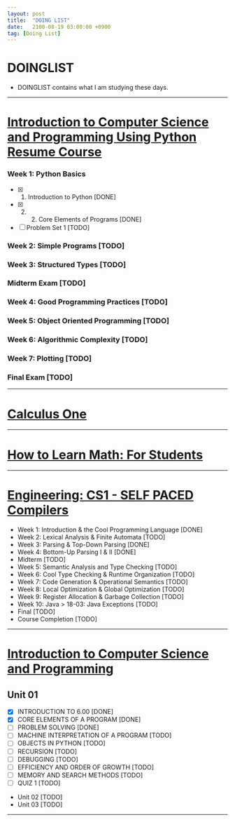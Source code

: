 ```yaml
---
layout: post
title:  "DOING LIST"
date:   2100-08-19 03:00:00 +0900
tag: [Doing List]
---
```


# DOINGLIST

  - DOINGLIST contains what I am studying these days.

---

# [Introduction to Computer Science and Programming Using Python Resume Course](https://courses.edx.org/courses/course-v1:MITx+6.00.1x+2T2017_2/course/)

### Week 1: Python Basics
  - [x] 1. Introduction to Python [DONE]
  - [x] 2. 2. Core Elements of Programs [DONE]
  - [ ] Problem Set 1 [TODO]

### Week 2: Simple Programs [TODO]
### Week 3: Structured Types [TODO]
### Midterm Exam [TODO]
### Week 4: Good Programming Practices [TODO]
### Week 5: Object Oriented Programming [TODO]
### Week 6: Algorithmic Complexity [TODO]
### Week 7: Plotting [TODO]
### Final Exam [TODO]

---

# [Calculus One](https://www.coursera.org/learn/calculus1)

---

# [How to Learn Math: For Students](https://lagunita.stanford.edu/courses/Education/EDUC115-S/Spring2014/info)

---

# [Engineering: CS1 - SELF PACED Compilers](https://lagunita.stanford.edu/courses/Engineering/Compilers/Fall2014)

- Week 1: Introduction & the Cool Programming Language [DONE]
- Week 2: Lexical Analysis & Finite Automata [TODO]
- Week 3: Parsing & Top-Down Parsing [DONE]
- Week 4: Bottom-Up Parsing I & II [DONE]
- Midterm [TODO]
- Week 5: Semantic Analysis and Type Checking [TODO]
- Week 6: Cool Type Checking & Runtime Organization [TODO]
- Week 7: Code Generation & Operational Semantics [TODO]
- Week 8: Local Optimization & Global Optimization [TODO]
- Week 9: Register Allocation & Garbage Collection [TODO]
- Week 10: Java > 18-03: Java Exceptions [TODO]
- Final [TODO]
- Course Completion [TODO]

---

# [Introduction to Computer Science and Programming](https://ocw.mit.edu/courses/electrical-engineering-and-computer-science/6-00sc-introduction-to-computer-science-and-programming-spring-2011/)

## Unit 01
  - [x] INTRODUCTION TO 6.00 [DONE]
  - [x] CORE ELEMENTS OF A PROGRAM [DONE]
  - [ ] PROBLEM SOLVING [DONE]
  - [ ] MACHINE INTERPRETATION OF A PROGRAM [TODO]
  - [ ] OBJECTS IN PYTHON [TODO]
  - [ ] RECURSION [TODO]
  - [ ] DEBUGGING [TODO]
  - [ ] EFFICIENCY AND ORDER OF GROWTH [TODO]
  - [ ] MEMORY AND SEARCH METHODS [TODO]
  - [ ] QUIZ 1 [TODO]
- Unit 02 [TODO]
- Unit 03 [TODO]

---
